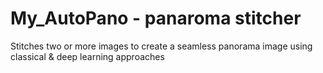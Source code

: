 # My_AutoPano - panaroma stitcher
Stitches two or more images to create a seamless panorama image using classical &amp; deep learning approaches
